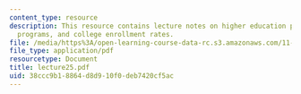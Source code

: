 ```yaml
---
content_type: resource
description: This resource contains lecture notes on higher education policy, scholarship
  programs, and college enrollment rates.
file: /media/https%3A/open-learning-course-data-rc.s3.amazonaws.com/11-126j-economics-of-education-spring-2007/38ccc9b18864d8d910f0deb7420cf5ac_lecture25.pdf
file_type: application/pdf
resourcetype: Document
title: lecture25.pdf
uid: 38ccc9b1-8864-d8d9-10f0-deb7420cf5ac
---
```


